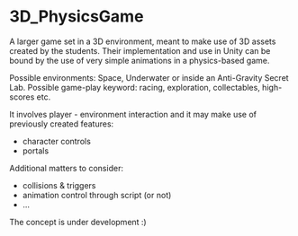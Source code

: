 # 3D_PhysicsGame

A larger game set in a 3D environment, meant to make use of 3D assets created by the students. Their implementation and use in Unity can be bound by the use of very simple animations in a physics-based game. 

Possible environments: Space, Underwater or inside an Anti-Gravity Secret Lab. 
Possible game-play keyword: racing, exploration, collectables, high-scores etc.

It involves player - environment interaction and it may make use of previously created features:
- character controls
- portals

Additional matters to consider:
- collisions & triggers
- animation control through script (or not)
- ...

The concept is under development :)
